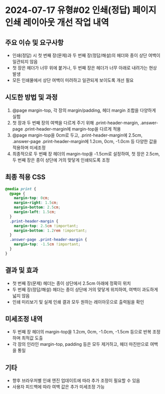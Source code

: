 # 2024-07-17 유형#02 인쇄(정답) 페이지 인쇄 레이아웃 개선 작업 내역

## 주요 이슈 및 요구사항
- 인쇄(정답) 시 첫 번째 장(문제)과 두 번째 장(정답/해설)의 헤더와 종이 상단 여백이 일관되지 않음
- 첫 장은 헤더가 너무 위에 붙거나, 두 번째 장은 헤더가 너무 아래로 내려가는 현상 발생
- 모든 인쇄물에서 상단 여백이 미려하고 일관되게 보이도록 개선 필요

## 시도한 방법 및 과정
1. @page margin-top, 각 장의 margin/padding, 헤더 margin 조합을 다양하게 실험
2. 첫 장과 두 번째 장의 여백을 다르게 주기 위해 .print-header-margin, .answer-page .print-header-margin에 margin-top을 다르게 적용
3. @page margin-top을 0cm로 두고, .print-header-margin에 2.5cm, .answer-page .print-header-margin에 1.2cm, 0cm, -1.0cm 등 다양한 값을 적용하며 미세조정
4. 최종적으로 두 번째 장 헤더의 margin-top을 -1.5cm로 설정하여, 첫 장은 2.5cm, 두 번째 장은 종이 상단에 거의 맞닿게 인쇄되도록 조정

## 최종 적용 CSS
```css
@media print {
  @page {
    margin-top: 0cm;
    margin-right: 1.5cm;
    margin-bottom: 2.5cm;
    margin-left: 1.5cm;
  }
  .print-header-margin {
    margin-top: 2.5cm !important;
    margin-bottom: 1.2rem !important;
  }
  .answer-page .print-header-margin {
    margin-top: -1.5cm !important;
  }
}
```

## 결과 및 효과
- 첫 번째 장(문제) 헤더는 종이 상단에서 2.5cm 아래에 정확히 위치
- 두 번째 장(정답/해설) 헤더는 종이 상단에 거의 맞닿게 위치하여, 여백이 과도하게 넓지 않음
- 인쇄 미리보기 및 실제 인쇄 결과 모두 원하는 레이아웃으로 출력됨을 확인

## 미세조정 내역
- 두 번째 장 헤더의 margin-top을 1.2cm, 0cm, -1.0cm, -1.5cm 등으로 반복 조정하며 최적값 도출
- 각 장의 인라인 margin-top, padding 등은 모두 제거하고, 헤더 마진만으로 여백을 통일

## 기타
- 향후 브라우저별 인쇄 엔진 업데이트에 따라 추가 조정이 필요할 수 있음
- 사용자 피드백에 따라 여백 값은 추가 미세조정 가능 